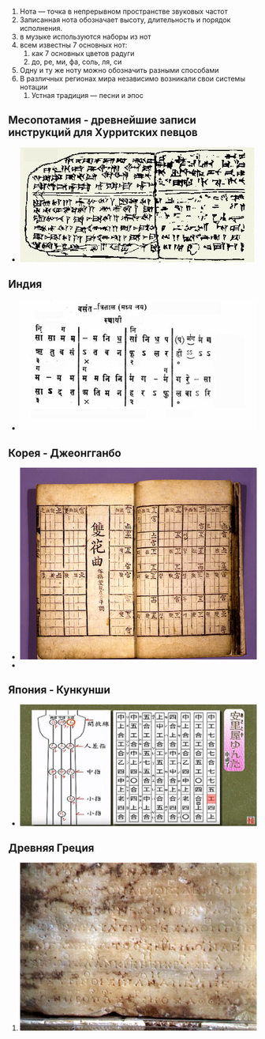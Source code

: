 1.  Нота — точка в непрерывном пространстве звуковых частот
2.  Записанная нота обозначает высоту, длительность и порядок исполнения.
3.  в музыке используются наборы из нот
4.  всем известны 7 основных нот:
    1.  как 7 основных цветов радуги
    2.  до, ре, ми, фа, соль, ля, си
5.  Одну и ту же ноту можно обозначить разными способами
6.  В различных регионах мира независимо возникали свои системы нотации
    1.  Устная традиция — песни и эпос
   
## Месопотамия - древнейшие записи инструкций для Хурритских певцов 
- ![](./Hurritische_hymne.gif)

## Индия
- ![](./India-Bhat_notation1.jpg)

## Корея - Джеонгганбо
- ![](./Korea-Jeongganbo.jpg)
- [](./koreanpu1.pdf)

## Япония - Кункунши
- ![](./Japan-Kunkunshi.jpg)  

## Древняя Греция 
1.  ![](./Greece-Delphichymn.jpg)